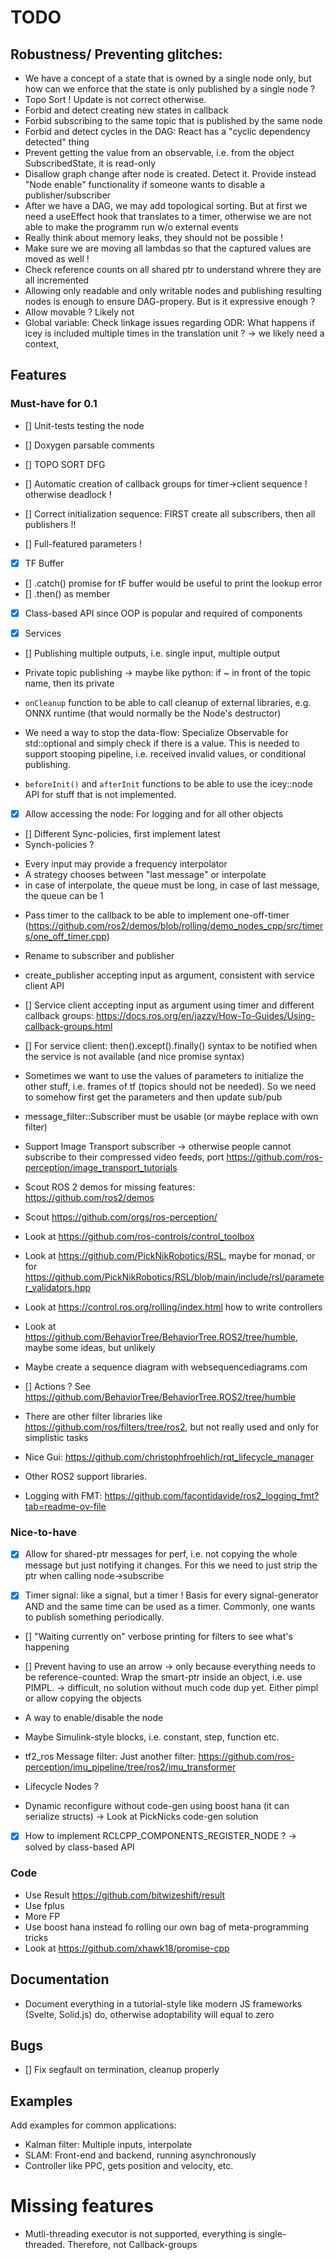 # TODO 

## Robustness/ Preventing glitches: 

- We have a concept of a state that is owned by a single node only, but how can we enforce that the state is only published by a single node ? 
- Topo Sort ! Update is not correct otherwise.
- Forbid and detect creating new states in callback
- Forbid subscribing to the same topic that is published by the same node 
- Forbid and detect cycles in the DAG: React has a "cyclic dependency detected" thing
- Prevent getting the value from an observable, i.e. from the object SubscribedState,  it is read-only
- Disallow graph change after node is created. Detect it. Provide instead "Node enable" functionality if someone wants to disable a publisher/subscriber
- After we have a DAG, we may add topological sorting. But at first we need a useEffect hook that translates to a timer, otherwise we are not able to make the programm run w/o external events 
- Really think about memory leaks, they should not be possible !
- Make sure we are moving all lambdas so that the captured values are moved as well !
- Check reference counts on all shared ptr to understand whrere they are all incremented
- Allowing only readable and only writable nodes and publishing resulting nodes is enough to ensure DAG-propery. But is it expressive enough ?
- Allow movable ? Likely not
- Global variable: Check linkage issues regarding ODR: What happens if icey is included multiple times in the translation unit ? -> we likely need a context,

## Features 

### Must-have  for 0.1

- [] Unit-tests testing the node
- [] Doxygen parsable comments 

- [] TOPO SORT DFG 
- [] Automatic creation of callback groups for timer->client sequence ! otherwise deadlock !
- [] Correct initialization sequence: FIRST create all subscribers, then all publishers !!
- [] Full-featured parameters !
- [X] TF Buffer 
- [] .catch() promise for tF buffer would be useful to print the lookup error
- [] .then() as member
- [x] Class-based API since OOP is popular and required of components 

- [x] Services
- [] Publishing multiple outputs, i.e. single input, multiple output
- Private topic publishing -> maybe like python: if ~ in front of the topic name, then its private
- `onCleanup` function to be able to call cleanup of external libraries, e.g. ONNX runtime (that would normally be the Node's destructor)
- We need a way to stop the data-flow: Specialize Observable for std::optional<T>  and simply check if there is a value. This is needed to support stooping pipeline, i.e. received invalid values, or conditional publishing.

- `beforeInit()` and `afterInit` functions to be able to use the icey::node API for stuff that is not implemented. 
- [X] Allow accessing the node: For logging and for all other objects
- [] Different Sync-policies, first implement latest
-  Synch-policies ?
* Every input may provide a frequency interpolator 
* A strategy chooses between "last message" or interpolate
* in case of interpolate, the queue must be long, in case of last message, the queue can be 1

- Pass timer to the callback to be able to implement one-off-timer (https://github.com/ros2/demos/blob/rolling/demo_nodes_cpp/src/timers/one_off_timer.cpp)

- Rename to subscriber and publisher
- create_publisher accepting input as argument, consistent with service client API 
- [] Service client accepting input as argument using timer and different callback groups: https://docs.ros.org/en/jazzy/How-To-Guides/Using-callback-groups.html

- [] For service client: then().except().finally() syntax to be notified when the service is not available (and nice promise syntax)

- Sometimes we want to use the values of parameters to initialize the other stuff, i.e. frames of tf (topics should not be needed). So we need to somehow first get the parameters and then update sub/pub 
- message_filter::Subscriber must be usable (or maybe replace with own filter)
- Support Image Transport subscriber -> otherwise people cannot subscribe to their compressed video feeds, port https://github.com/ros-perception/image_transport_tutorials

- Scout ROS 2 demos for missing features: https://github.com/ros2/demos
- Scout https://github.com/orgs/ros-perception/

- Look at https://github.com/ros-controls/control_toolbox
- Look at https://github.com/PickNikRobotics/RSL, maybe for monad, or for https://github.com/PickNikRobotics/RSL/blob/main/include/rsl/parameter_validators.hpp
- Look at https://control.ros.org/rolling/index.html how to write controllers

- Look at https://github.com/BehaviorTree/BehaviorTree.ROS2/tree/humble, maybe some ideas, but unlikely 

- Maybe create a sequence diagram with websequencediagrams.com

- [] Actions ? See https://github.com/BehaviorTree/BehaviorTree.ROS2/tree/humble

- There are other filter libraries like https://github.com/ros/filters/tree/ros2, but not really used and only for simplistic tasks

- Nice Gui: https://github.com/christophfroehlich/rqt_lifecycle_manager

- Other ROS2 support libraries. 

- Logging with FMT: https://github.com/facontidavide/ros2_logging_fmt?tab=readme-ov-file

### Nice-to-have

- [x] Allow for shared-ptr messages for perf, i.e. not copying the whole message but just notifying it changes. For this we need to just strip the ptr when calling node->subscribe<Msg>

- [X] Timer signal: like a signal, but a timer ! Basis for every signal-generator AND and the same time can be used as a timer. Commonly, one wants to publish something periodically.

- [] "Waiting currently on" verbose printing for filters to see what's happening

- [] Prevent having to use an arrow -> only because everything needs to be reference-counted: Wrap the smart-ptr inside an object, i.e. use PIMPL. -> difficult, no solution without much code dup yet. Either pimpl or allow copying the objects

- A way to enable/disable the node 
- Maybe Simulink-style blocks, i.e. constant, step, function etc.
- tf2_ros Message filter: Just another filter: https://github.com/ros-perception/imu_pipeline/tree/ros2/imu_transformer
- Lifecycle Nodes ?
- Dynamic reconfigure without code-gen using boost hana (it can serialize structs) -> Look at PickNicks code-gen solution 

- [x] How to implement RCLCPP_COMPONENTS_REGISTER_NODE ? -> solved by class-based API

### Code 

- Use Result https://github.com/bitwizeshift/result
- Use fplus 
- More FP
- Use boost hana instead fo rolling our own bag of meta-programming tricks
- Look at https://github.com/xhawk18/promise-cpp

## Documentation 

- Document everything in a tutorial-style like modern JS frameworks (Svelte, Solid.js) do, otherwise adoptability will equal to zero 

## Bugs 

- [] Fix segfault on termination, cleanup properly 

## Examples 

Add examples for common applications: 

- Kalman filter: Multiple inputs, interpolate 
- SLAM: Front-end and backend, running asynchronously
- Controller like PPC, gets position and velocity, etc. 

# Missing features

- Mutli-threading executor is not supported, everything is single-threaded. Therefore, not Callback-groups